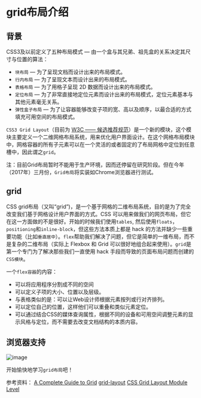 # grid布局介绍

## 背景

CSS3及以前定义了五种布局模式 ― 由一个盒与其兄弟、祖先盒的关系决定其尺寸与位置的算法：

* `块布局` ― 为了呈现文档而设计出来的布局模式。
* `行内布局` ― 为了呈现文本而设计出来的布局模式。
* `表格布局` ― 为了用格子呈现 2D 数据而设计出来的布局模式。
* `定位布局` ― 为了非常直接地定位元素而设计出来的布局模式，定位元素基本与其他元素毫无关系。
* `弹性盒子布局` ― 为了让容器能够改变子项的宽、高以及顺序，以最合适的方式填充可用空间的布局模式。

`CSS3 Grid Layout`（目前为 [W3C —— 候选推荐规范](https://www.w3.org/TR/css3-grid-layout/)）是一个新的模块，这个模块主要定义一个二维网格布局系统，用来优化用户界面设计。在这个网格布局模块中，网格容器的所有子元素可以在一个灵活的或者固定的了布局网格中定位到任意槽中，因此谓之`grid`。

注：目前Grid布局暂时不能用于生产环境，因而还停留在研究阶段。但在今年（2017年）三月份，`Grid布局`将实装如Chrome浏览器进行测试。

## grid

CSS grid布局（又叫“grid”)，是一个基于网格的二维布局系统，目的是为了完全改变我们基于网格设计用户界面的方式。CSS 可以用来做我们的网页布局，但它在这一方面做的不是很好。开始的时候我们使用`tables`, 然后使用`floats`，`positioning`和`inline-block`，但这些方法本质上都是 hack 的方法并缺少一些重要功能（比如`垂直居中`）。`flex`帮助我们解决了问题，但它是简单的一维布局，而不是复杂的二维布局（实际上 Flexbox 和 Grid 可以很好地组合起来使用）。`grid`是第一个专门为了解决那些我们一直使用 hack 手段而导致的页面布局问题而创建的`CSS模块`。

一个`flex容器`的内容：

* 可以将应用程序分割成不同的空间
* 可以定义子项的大小、位置以及层级。
* 与表格类似的是：可以让Web设计师根据元素按列或行对齐排列。
* 可以定位自己的位置，这样他们可以重叠和类似元素定位。
* 可以通过结合CSS的媒体查询属性，根据不同的设备和可用空间调整元素的显示风格与定位，而不需要去改变文档结构的本质内容。

## 浏览器支持

![image](http://oczira72b.bkt.clouddn.com/grid-flex-25.jpg)

开始愉快地学习`grid布局`吧！

参考资料：
[A Complete Guide to Grid](https://css-tricks.com/snippets/css/complete-guide-grid/)
[grid-layout](https://github.com/airen/grid-layout)
[CSS Grid Layout Module Level](https://www.w3.org/TR/css-grid-1/)